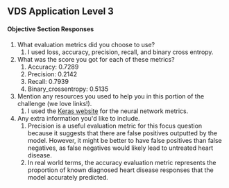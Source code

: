## VDS Application Level 3
#### Objective Section Responses
1. What evaluation metrics did you choose to use?
   1. I used loss, accuracy, precision, recall, and binary cross entropy. 
2. What was the score you got for each of these metrics?
   1. Accuracy: 0.7289
   2. Precision: 0.2142
   3. Recall: 0.7939 
   4. Binary_crossentropy: 0.5135
3. Mention any resources you used to help you in this portion of the challenge (we love links!).
   1. I used the [Keras website](https://keras.io/api/metrics/) for the neural network metrics.
4. Any extra information you'd like to include.
   1. Precision is a useful evaluation metric for this focus question because it suggests that there are false positives outputted by the model. However, it might be better to have false positives than false negatives, as false negatives would likely lead to untreated heart disease. 
   2. In real world terms, the accuracy evaluation metric represents the proportion of known diagnosed heart disease responses that the model accurately predicted.
